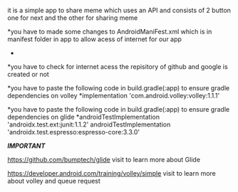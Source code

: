 it is a simple app to share meme which uses an API and consists of 2 button one for next and the other for sharing meme

*you have to made some changes to AndroidManiFest.xml which is in manifest folder in app to allow acess of internet for our app
* <uses-permission android:name="android.permission.INTERNET"/>

*you have to check for internet acess the repisitory of github and google is created or not

*you have to paste the following code in build.gradle(:app) to ensure gradle dependencies on volley
*implementation 'com.android.volley:volley:1.1.1'

*you have to paste the following code in build.gradle(:app) to ensure gradle dependencies on glide
*androidTestImplementation 'androidx.test.ext:junit:1.1.2'
    androidTestImplementation 'androidx.test.espresso:espresso-core:3.3.0'
    
***IMPORTANT***

https://github.com/bumptech/glide
visit to learn more about Glide

https://developer.android.com/training/volley/simple
visit to learn more about volley and queue request
